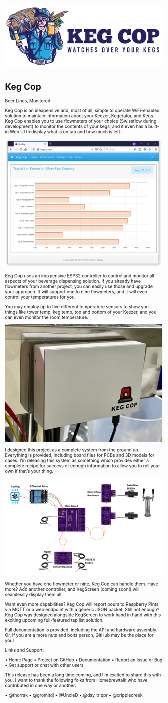 [![Keg Cop Logo](https://github.com/lbussy/keg-cop/raw/master/logos/color-header.png "Keg Cop")](http://www.kegcop.com/)

# Keg Cop

Beer Lines, Monitored.

Keg Cop is an inexpensive and, most of all, simple to operate WiFi-enabled solution to maintain information about your Keezer, Kegerator, and Kegs.  Keg Cop enables you to use flowmeters of your choice (Swissflow during development) to monitor the contents of your kegs, and it even has a built-in Web UI to display what is on tap and how much is left.

[![Keg Cop Index](https://github.com/lbussy/keg-cop/raw/master/docs/home.png)]()
 
Keg Cop uses an inexpensive ESP32 controller to control and monitor all aspects of your beverage dispensing solution.  If you already have flowmeters from another project, you can easily use those and upgrade your approach.  It will support one to nine flowmeters, and it will even control your temperatures for you.

You may employ up to five different temperature sensors to show you things like tower temp, keg temp, top and bottom of your Keezer, and you can even monitor the room temperature.

[![Keg Cop Case](https://github.com/lbussy/keg-cop/raw/master/case/kc-case.png)]()
 
I designed this project as a complete system from the ground up.  Everything is provided, including board files for PCBs and 3D models for cases.  I’m releasing this system as something which provides either a complete recipe for success or enough information to allow you to roll your own if that’s your thing.

[![Keg Cop System](https://github.com/lbussy/keg-cop/raw/master/docs/planning/system.png)]()

Whether you have one flowmeter or nine, Keg Cop can handle them.  Have more?  Add another controller, and KegScreen (coming soon!) will seamlessly display them all.

Want even more capabilities?  Keg Cop will report pours to Raspberry Pints via MQTT or a web endpoint with a generic JSON packet.
Still not enough?  Keg Cop was designed alongside KegScreen to work hand in hand with this exciting upcoming full-featured tap list solution.

Full documentation is provided, including the API and hardware assembly.  Or, if you are a more nuts and bolts person, GitHub may be the place for you!

Links and Support:

•	Home Page
•	Project on GitHub
•	Documentation
•	Report an Issue or Bug
•	Get support or chat with other users

This release has been a long time coming, and I’m excited to share this with you.  I want to thank the following folks from Homebrewtalk who have contributed in one way or another:

•	@thorrak
•	@gromitdj
•	@UncleD
•	@day_trippr
•	@cripplecreek
